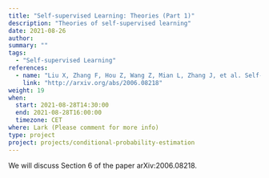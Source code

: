 ```yaml
---
title: "Self-supervised Learning: Theories (Part 1)"
description: "Theories of self-supervised learning"
date: 2021-08-26
author:
summary: ""
tags:
  - "Self-supervised Learning"
references:
  - name: "Liu X, Zhang F, Hou Z, Wang Z, Mian L, Zhang J, et al. Self-supervised Learning: Generative or Contrastive. arXiv [cs.LG]. 2020. Available: http://arxiv.org/abs/2006.08218"
    link: "http://arxiv.org/abs/2006.08218"
weight: 19
when:
  start: 2021-08-28T14:30:00
  end: 2021-08-28T16:00:00
  timezone: CET
where: Lark (Please comment for more info)
type: project
project: projects/conditional-probability-estimation
---
```


We will discuss Section 6 of the paper arXiv:2006.08218.




